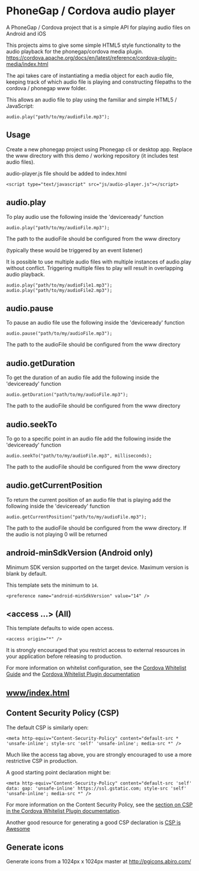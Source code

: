 # PhoneGap / Cordova audio player 

A PhoneGap / Cordova project that is a simple API for playing audio files on Android and iOS

This projects aims to give some simple HTML5 style functionality to the audio playback for the phonegap/cordova media plugin.
https://cordova.apache.org/docs/en/latest/reference/cordova-plugin-media/index.html

The api takes care of instantiating a media object for each audio file, keeping track of which audio file is playing and constructing filepaths to the cordova / phonegap www folder.

This allows an audio file to play using the familiar and simple HTML5 / JavaScript:
	
	audio.play("path/to/my/audioFile.mp3");

## Usage
Create a new phonegap project using Phonegap cli or desktop app. 
Replace the www directory with this demo / working repository (it includes test audio files).

audio-player.js file should be added to index.html 
	
	<script type="text/javascript" src="js/audio-player.js"></script>

## audio.play
To play audio use the following inside the 'deviceready' function

	audio.play("path/to/my/audioFile.mp3");

The path to the audioFile should be configured from the www directory

(typically these would be triggered by an event listener)

It is possible to use multiple audio files with multiple instances of audio.play without conflict. Triggering multiple files to play will result in overlapping audio playback.

	audio.play("path/to/my/audioFile1.mp3"); 
	audio.play("path/to/my/audioFile2.mp3"); 

## audio.pause
To pause an audio file use the following inside the 'deviceready' function

	audio.pause("path/to/my/audioFile.mp3");

The path to the audioFile should be configured from the www directory

## audio.getDuration
To get the duration of an audio file add the following inside the 'deviceready' function

	audio.getDuration("path/to/my/audioFile.mp3");

The path to the audioFile should be configured from the www directory

## audio.seekTo
To go to a specific point in an audio file add the following inside the 'deviceready' function

	audio.seekTo("path/to/my/audioFile.mp3", milliseconds);

The path to the audioFile should be configured from the www directory

## audio.getCurrentPosition
To return the current position of an audio file that is playing add the following inside the 'deviceready' function

	audio.getCurrentPosition("path/to/my/audioFile.mp3");

The path to the audioFile should be configured from the www directory.
If the audio is not playing 0 will be returned

## android-minSdkVersion (Android only)

Minimum SDK version supported on the target device. Maximum version is blank by default.

This template sets the minimum to `14`.

    <preference name="android-minSdkVersion" value="14" />

## &lt;access ...&gt; (All)

This template defaults to wide open access.

    <access origin="*" />

It is strongly encouraged that you restrict access to external resources in your application before releasing to production.

For more information on whitelist configuration, see the [Cordova Whitelist Guide][cordova-whitelist-guide] and the [Cordova Whitelist Plugin documentation][cordova-plugin-whitelist]

## [www/index.html][index-html]

## Content Security Policy (CSP)

The default CSP is similarly open:

    <meta http-equiv="Content-Security-Policy" content="default-src * 'unsafe-inline'; style-src 'self' 'unsafe-inline'; media-src *" />

Much like the access tag above, you are strongly encouraged to use a more restrictive CSP in production.

A good starting point declaration might be:

    <meta http-equiv="Content-Security-Policy" content="default-src 'self' data: gap: 'unsafe-inline' https://ssl.gstatic.com; style-src 'self' 'unsafe-inline'; media-src *" />

For more information on the Content Security Policy, see the [section on CSP in the Cordova Whitelist Plugin documentation][cordova-plugin-whitelist-csp].

Another good resource for generating a good CSP declaration is [CSP is Awesome][csp-is-awesome]


[phonegap-cli-url]: http://github.com/phonegap/phonegap-cli
[cordova-app]: http://github.com/apache/cordova-app-hello-world
[bithound-img]: https://www.bithound.io/github/phonegap/phonegap-app-hello-world/badges/score.svg
[bithound-url]: https://www.bithound.io/github/phonegap/phonegap-app-hello-world
[config-xml]: https://github.com/phonegap/phonegap-template-hello-world/blob/master/config.xml
[index-html]: https://github.com/phonegap/phonegap-template-hello-world/blob/master/www/index.html
[cordova-whitelist-guide]: https://cordova.apache.org/docs/en/dev/guide/appdev/whitelist/index.html
[cordova-plugin-whitelist]: http://cordova.apache.org/docs/en/latest/reference/cordova-plugin-whitelist
[cordova-plugin-whitelist-csp]: http://cordova.apache.org/docs/en/latest/reference/cordova-plugin-whitelist#content-security-policy
[csp-is-awesome]: http://cspisawesome.com

## Generate icons

Generate icons from a 1024px x 1024px master at http://pgicons.abiro.com/
